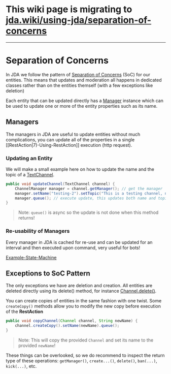 # This wiki page is migrating to [jda.wiki/using-jda/separation-of-concerns](https://jda.wiki/using-jda/separation-of-concerns/)

***

# Separation of Concerns

In JDA we follow the pattern of [Separation of Concerns](https://en.wikipedia.org/wiki/Separation_of_concerns) (SoC) for our entities.
This means that updates and moderation all happens in dedicated classes rather than on the entities themself (with a few exceptions like deletion)

Each entity that can be updated directly has a [Manager](#managers) instance which can be used to update one or more of the entity properties such as its name.

## Managers

The managers in JDA are useful to update entities without much complications, you can update all of the properties in a single [[RestAction|7)-Using-RestAction]] execution (http request).

### Updating an Entity

We will make a small example here on how to update the name and the topic of a [TextChannel](https://ci.dv8tion.net/job/JDA/javadoc/net/dv8tion/jda/api/entities/TextChannel.html).

```java
public void updateChannel(TextChannel channel) {
    ChannelManager manager = channel.getManager(); // get the manager
    manager.setName("testing-2").setTopic("This is a testing channel, no memes allowed"); // set the new values
    manager.queue(); // execute update, this updates both name and topic
}
```
> Note: `queue()` is async so the update is not done when this method returns!

### Re-usability of Managers

Every manager in JDA is cached for re-use and can be updated for an interval and then executed upon command, very useful for bots!

[Example-State-Machine](https://gist.github.com/MinnDevelopment/190b79109b17c3bb446eea13be57c43c)

## Exceptions to SoC Pattern

The only exceptions we have are deletion and creation.
All entities are deleted directly using its delete() method, for instance [Channel.delete()](https://ci.dv8tion.net/job/JDA/javadoc/net/dv8tion/jda/api/entities/Channel.html#delete()).

You can create copies of entities in the same fashion with one twist. Some `createCopy()` methods allow you to modify the new copy before execution of the **RestAction**

```java
public void copyChannel(Channel channel, String newName) {
    channel.createCopy().setName(newName).queue();
}
```
> Note: This will copy the provided `Channel` and set its name to the provided `newName`!

These things can be overlooked, so we do recommend to inspect the return type of these operations: `getManager()`, `create...()`, `delete()`, `ban(...)`, `kick(...)`, etc.